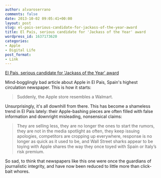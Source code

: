 ```yaml
---
author: alvaroserrano
comments: false
date: 2013-10-02 09:05:41+00:00
layout: post
slug: el-pais-serious-candidate-for-jackass-of-the-year-award
title: El País, serious candidate for 'Jackass of the Year' award
wordpress_id: 1637173620
categories:
- Apple
- Digital Life
post_format:
- Link
---
```


[El País, serious candidate for 'Jackass of the Year' award](http://elpais.com/elpais/2013/04/19/inenglish/1366396093_838664.html)

Mind-bogglingly bad article about Apple in El País, Spain's highest circulation newspaper. This is how it starts:



<blockquote>Suddenly, the Apple store resembles a Walmart.</blockquote>



Unsurprisingly, it's all downhill from there. This has become a shameless trend in El País lately: their Apple-bashing pieces are often filled with false information and downright misleading, nonsensical claims:



<blockquote>They are selling less, they are no longer the ones to start the rumors, they are not in the media spotlight as often, they keep issuing apologies, competitors are cropping up everywhere, response is no longer as quick as it used to be, and Wall Street sharks appear to be toying with Apple shares the way they once toyed with Spain or Italy’s risk premium.
</blockquote>



So sad, to think that newspapers like this one were once the guardians of journalistic integrity, and have now been reduced to little more than click-bait whores.
